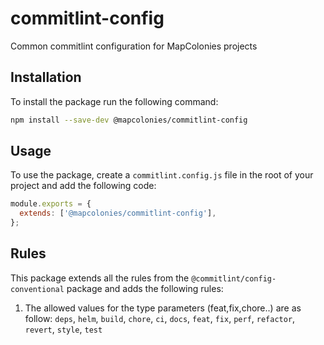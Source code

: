 # commitlint-config
Common commitlint configuration for MapColonies projects

## Installation
To install the package run the following command:
```bash
npm install --save-dev @mapcolonies/commitlint-config
```

## Usage
To use the package, create a `commitlint.config.js` file in the root of your project and add the following code:
```javascript
module.exports = {
  extends: ['@mapcolonies/commitlint-config'],
};
```

## Rules
This package extends all the rules from the `@commitlint/config-conventional` package and adds the following rules:
1. The allowed values for the type parameters (feat,fix,chore..) are as follow: `deps`, `helm`, `build`, `chore`, `ci`, `docs`, `feat`, `fix`, `perf`, `refactor`, `revert`, `style`, `test`
